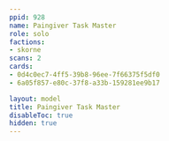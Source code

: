 ```yaml
---
ppid: 928
name: Paingiver Task Master
role: solo
factions:
- skorne
scans: 2
cards:
- 0d4c0ec7-4ff5-39b8-96ee-7f66375f5df0
- 6a05f857-e80c-37f8-a33b-159281ee9b17

layout: model
title: Paingiver Task Master
disableToc: true
hidden: true
---
```

